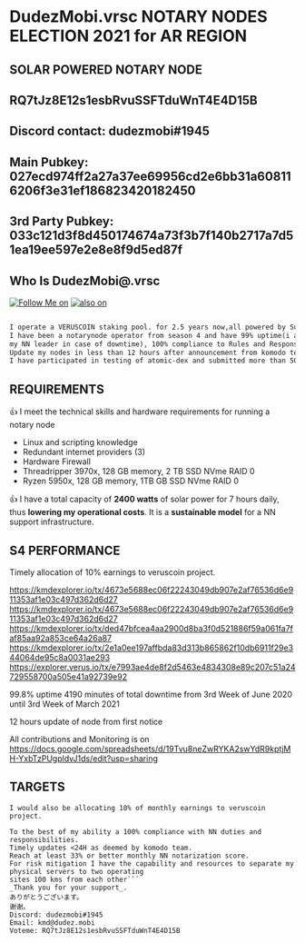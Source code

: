 # DudezMobi.vrsc NOTARY NODES ELECTION 2021 for AR REGION

## SOLAR POWERED NOTARY NODE
## RQ7tJz8E12s1esbRvuSSFTduWnT4E4D15B
## Discord contact: dudezmobi#1945
## Main Pubkey: 027ecd974ff2a27a37ee69956cd2e6bb31a608116206f3e31ef186823420182450
## 3rd Party Pubkey: 033c121d3f8d450174674a73f3b7f140b2717a7d51ea19ee597e2e8e8f9d5ed87f

## Who Is DudezMobi@.vrsc

<!-- Please don't remove this: Grab your social icons from https://github.com/carlsednaoui/gitsocial -->

<!-- display the social media buttons in your README -->

[![Follow Me on][1.1]][1]
[![also on ][2.1]][2]


<!-- links to social media icons -->
<!-- no need to change these -->

<!-- icons with padding -->

[1.1]: http://i.imgur.com/tXSoThF.png (twitter icon with padding)
[2.1]: http://i.imgur.com/0o48UoR.png (github icon with padding)

<!-- icons without padding -->

[1.2]: http://i.imgur.com/wWzX9uB.png (twitter icon without padding)
[2.2]: http://i.imgur.com/9I6NRUm.png (github icon without padding)


<!-- links to your social media accounts -->
<!-- update these accordingly -->

[1]: https://twitter.com/dudezmobi
[2]: http://www.github.com/dudezmobi





```markdown

I operate a VERUSCOIN staking pool. for 2.5 years now,all powered by Sun.
I have been a notarynode operator from season 4 and have 99% uptime(i always update
my NN leader in case of downtime), 100% compliance to Rules and Responsibilities, 
Update my nodes in less than 12 hours after announcement from komodo team.
I have participated in testing of atomic-dex and submitted more than 50 issues.


```

## REQUIREMENTS


:+1: 
 I meet the technical skills and hardware requirements for running a notary node 

* Linux and scripting knowledge
* Redundant internet providers (3)
* Hardware Firewall
* Threadripper 3970x, 128 GB memory, 2 TB SSD NVme RAID 0 
* Ryzen 5950x, 128 GB memory, 1TB GB SSD NVme RAID 0

:+1: 
I have a total capacity of **2400 watts** of solar power for 7 hours daily, thus **lowering
my operational costs**. It is a **sustainable model** for a NN support infrastructure.

## S4 PERFORMANCE

Timely allocation of 10% earnings to veruscoin project.

https://kmdexplorer.io/tx/4673e5688ec06f22243049db907e2af76536d6e911353af1e03c497d362d6d27
https://kmdexplorer.io/tx/4673e5688ec06f22243049db907e2af76536d6e911353af1e03c497d362d6d27
https://kmdexplorer.io/tx/ded47bfcea4aa2900d8ba3f0d521886f59a061fa7faf85aa92a853ce64a26a87
https://kmdexplorer.io/tx/2e1a0ee197affbda83d313b865862f10db6911f29e344064de95c8a0031ae293
https://explorer.verus.io/tx/e7993ae4de8f2d5463e4834308e89c207c51a24729558700a505e41a92739e92

99.8% uptime
4190 minutes of total downtime from 3rd Week of June 2020 until 3rd Week of March 2021

12 hours update of node from first notice 

All contributions and Monitoring is on https://docs.google.com/spreadsheets/d/19Tvu8neZwRYKA2swYdR9kptjMH-YxbTzPUgpldvJ1ds/edit?usp=sharing


## TARGETS

```I would also be allocating 10% of monthly earnings to veruscoin project.```
```I still wont give moonshot promises and expectations but I would ensure that realistic key performance indicator are met.
To the best of my ability a 100% compliance with NN duties and responsibilities.
Timely updates <24H as deemed by komodo team.  
Reach at least 33% or better monthly NN notarization score.
For risk mitigation I have the capability and resources to separate my physical servers to two operating 
sites 100 kms from each other```
_Thank you for your support_.
ありがとうございます。
谢谢。
Discord: dudezmobi#1945
Email: kmd@dudez.mobi
Voteme: RQ7tJz8E12s1esbRvuSSFTduWnT4E4D15B

